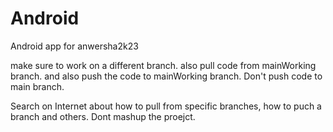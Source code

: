 # Android
Android app for anwersha2k23

make sure to work on a different branch. 
also pull code from mainWorking branch. and also push the code to mainWorking branch.
Don't push code to main branch.

Search on Internet about how to pull from specific branches, how to puch a branch and others. 
Dont mashup the proejct.
